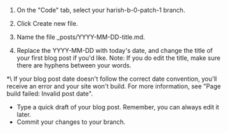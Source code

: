 1. On the "Code" tab, select your harish-b-0-patch-1 branch.

2. Click Create new file.

3. Name the file _posts/YYYY-MM-DD-title.md.

4. Replace the YYYY-MM-DD with today's date, and change the title of your first blog post if you'd like. Note: If you do edit the title, make sure there are hyphens between your words.

*\ If your blog post date doesn't follow the correct date convention, you'll receive an error and your site won't build. For more information, see "Page build failed: Invalid post date".
 * Type a quick draft of your blog post. Remember, you can always edit it later.
 * Commit your changes to your branch.
